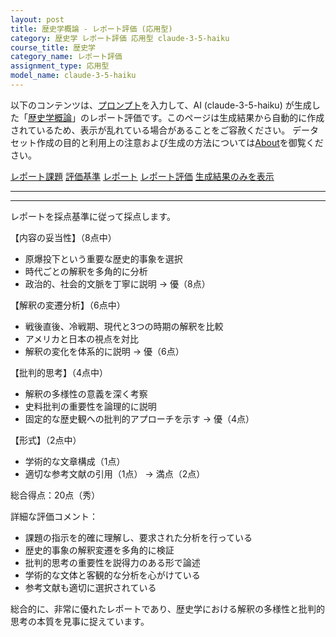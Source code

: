 ```yaml
---
layout: post
title: 歴史学概論 - レポート評価 (応用型)
category: 歴史学 レポート評価 応用型 claude-3-5-haiku
course_title: 歴史学
category_name: レポート評価
assignment_type: 応用型
model_name: claude-3-5-haiku
---
```


以下のコンテンツは、[プロンプト](http://127.0.0.1:8000/generated/歴史学/claude-3-5-haiku/prompt_レポート評価-応用型.md)を入力して、AI (claude-3-5-haiku) が生成した「[歴史学概論](/contents/歴史学/)」のレポート評価です。このページは生成結果から自動的に作成されているため、表示が乱れている場合があることをご容赦ください。
データセット作成の目的と利用上の注意および生成の方法については[About](/About)を御覧ください。

[レポート課題](../レポート課題-応用型)
[評価基準](../評価基準-応用型)
[レポート](../レポート-応用型)
[レポート評価](../レポート評価-応用型)
[生成結果のみを表示](http://127.0.0.1:8000/generated/歴史学/claude-3-5-haiku/レポート評価-応用型.md)
  

***
***
  
レポートを採点基準に従って採点します。

【内容の妥当性】（8点中）
- 原爆投下という重要な歴史的事象を選択
- 時代ごとの解釈を多角的に分析
- 政治的、社会的文脈を丁寧に説明
→ 優（8点）

【解釈の変遷分析】（6点中）
- 戦後直後、冷戦期、現代と3つの時期の解釈を比較
- アメリカと日本の視点を対比
- 解釈の変化を体系的に説明
→ 優（6点）

【批判的思考】（4点中）
- 解釈の多様性の意義を深く考察
- 史料批判の重要性を論理的に説明
- 固定的な歴史観への批判的アプローチを示す
→ 優（4点）

【形式】（2点中）
- 学術的な文章構成（1点）
- 適切な参考文献の引用（1点）
→ 満点（2点）

総合得点：20点（秀）

詳細な評価コメント：
- 課題の指示を的確に理解し、要求された分析を行っている
- 歴史的事象の解釈変遷を多角的に検証
- 批判的思考の重要性を説得力のある形で論述
- 学術的な文体と客観的な分析を心がけている
- 参考文献も適切に選択されている

総合的に、非常に優れたレポートであり、歴史学における解釈の多様性と批判的思考の本質を見事に捉えています。
